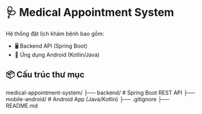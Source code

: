 # 🩺 Medical Appointment System

Hệ thống đặt lịch khám bệnh bao gồm:
- 🖥️ Backend API (Spring Boot)
- 📱 Ứng dụng Android (Kotlin/Java)

## 📦 Cấu trúc thư mục
medical-appointment-system/
├── backend/ # Spring Boot REST API
├── mobile-android/ # Android App (Java/Kotlin)
├── .gitignore
├── README.md
